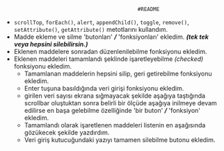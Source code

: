                                                #README
+ `scrollTop`, `forEach()`, `alert`, `appendChild()`, `toggle`, `remove()`, `setAttribute()`, `getAttribute()` metotlarını kullandım.
 + Madde ekleme ve silme 'butonları' ***/*** 'fonksiyonları' ekledim. ***(tek tek veya hepsini silebilirsin.)***
  + Eklenen maddelere sonradan düzenlenilebilme fonksiyonu ekledim.
   + Eklenen maddeleri tamamlandı şeklinde işaretleyebilme *(checked)* fonksiyonu ekledim.
      + Tamamlanan maddelerin hepsini silip, geri getirebilme fonksiyonu ekledim.
       + Enter tuşuna basıldığında veri girişi fonksiyonu ekledim.
        + girilen veri sayısı ekrana sığmayacak şekilde aşağıya taştığında scrollbar oluştuktan sonra belirli bir ölçüde aşağıya inilmeye devam edilirse en başa gelebilme özelliğinde 'bir buton' ***/*** 'fonksiyon' ekledim.
        + Tamamlandı olarak işaretlenen maddeleri listenin en aşağısında gözükecek şekilde yazdırdım.
     + Veri giriş kutucuğundaki yazıyı tamamen silebilme butonu ekledim.
 
